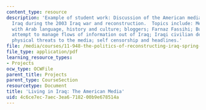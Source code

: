 ```yaml
---
content_type: resource
description: 'Example of student work: Discussion of the American media presence in
  Iraq during the 2003 Iraq war and reconstruction.  Topics include: Media experience
  with Arab language, history and culture; bloggers; Farnaz Fassihi; Bush administration''s
  attempt to manage flows of information out of Iraq; Iraqi civilian death tolls,
  physical threats to the media; self censorship and headlines.'
file: /media/courses/11-948-the-politics-of-reconstructing-iraq-spring-2005/4c6ce7ec7aec3ea6718200b9e678514a_marraccini_final.pdf
file_type: application/pdf
learning_resource_types:
- Projects
ocw_type: OCWFile
parent_title: Projects
parent_type: CourseSection
resourcetype: Document
title: 'Living in Iraq: The American Media'
uid: 4c6ce7ec-7aec-3ea6-7182-00b9e678514a
---
```

